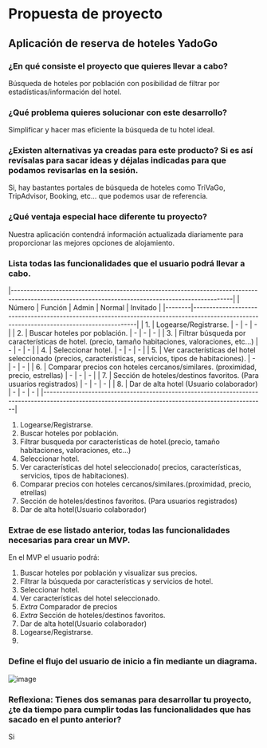 # Propuesta de proyecto

## Aplicación de reserva de hoteles YadoGo

### ¿En qué consiste el proyecto que quieres llevar a cabo?

Búsqueda de hoteles por población con posibilidad de filtrar por estadísticas/información del hotel.

### ¿Qué problema quieres solucionar con este desarrollo?

Simplificar y hacer mas eficiente la búsqueda de tu hotel ideal.

### ¿Existen alternativas ya creadas para este producto? Si es así revísalas para sacar ideas y déjalas indicadas para que podamos revisarlas en la sesión.

Si, hay bastantes portales de búsqueda de hoteles como TriVaGo, TripAdvisor, Booking, etc... que podemos usar de referencia.

### ¿Qué ventaja especial hace diferente tu proyecto?

Nuestra aplicación contendrá información actualizada diariamente para proporcionar las mejores opciones de alojamiento.

### Lista todas las funcionalidades que el usuario podrá llevar a cabo.

|---------------------------------------------------------------------------------------------------------------------------------------------------|
| Número | Función                                                                        				                      | Admin | Normal | Invitado |
|--------|------------------------------------------------------------------------------------------------------------------------------------------|
| 1.     | Logearse/Registrarse.                                                          				                      | - 	  | - 	   | - 	      |
| 2.     | Buscar hoteles por población.                                                  				                      | - 	  | - 	   | - 	      |
| 3.     | Filtrar búsqueda por características de hotel. (precio, tamaño habitaciones, valoraciones, etc...) 		      | - 	  | - 	   | - 	      |
| 4.     | Seleccionar hotel.                                                             				                      | - 	  | - 	   | - 	      |
| 5.     | Ver características del hotel seleccionado (precios, características, servicios, tipos de habitaciones). 	  | - 	  | - 	   | - 	      |
| 6.     | Comparar precios con hoteles cercanos/similares. (proximidad, precio, estrellas) 				                    | - 	  | - 	   | - 	      |
| 7.     | Sección de hoteles/destinos favoritos. (Para usuarios registrados)              				                      | - 	  | - 	   | - 	      |
| 8.     | Dar de alta hotel (Usuario colaborador)                                        				                      | - 	  | - 	   | - 	      |
|---------------------------------------------------------------------------------------------------------------------------------------------------|
1. Logearse/Registrarse.
2. Buscar hoteles por población.
3. Filtrar busqueda por características de hotel.(precio, tamaño habitaciones, valoraciones, etc...)
4. Seleccionar hotel.
5. Ver características del hotel seleccionado( precios, características, servicios, tipos de habitaciones).
6. Comparar precios con hoteles cercanos/similares.(proximidad, precio, etrellas)
7. Sección de hoteles/destinos favoritos. (Para usuarios registrados)
8. Dar de alta hotel(Usuario colaborador)

### Extrae de ese listado anterior, todas las funcionalidades necesarias para crear un MVP.

En el MVP el usuario podrá:

1. Buscar hoteles por población y visualizar sus precios.
2. Filtrar la búsqueda por características y servicios de hotel.
3. Seleccionar hotel.
4. Ver características del hotel seleccionado.
5. *Extra* Comparador de precios
6. *Extra* Sección de hoteles/destinos favoritos.
7.  Dar de alta hotel(Usuario colaborador)
8.  Logearse/Registrarse.
9.  

### Define el flujo del usuario de inicio a fin mediante un diagrama.

![image](https://github.com/GitJanPlata/jpg-fe-gc-proyecto-final-planteamiento/assets/96839905/084febb8-c728-40d1-80ad-403cd01c30f0)


### Reflexiona: Tienes dos semanas para desarrollar tu proyecto, ¿te da tiempo para cumplir todas las funcionalidades que has sacado en el punto anterior?

Si
